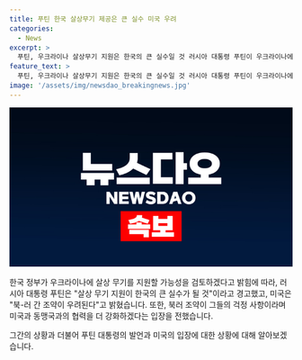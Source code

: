 ```yaml
---
title: 푸틴 한국 살상무기 제공은 큰 실수 미국 우려
categories:
  - News
excerpt: >
  푸틴, 우크라이나 살상무기 지원은 한국의 큰 실수일 것 러시아 대통령 푸틴이 우크라이나에 살상무기를 지원하는 것이 한국의 큰 실수가 될 것이라고 경고하며 북-러 간 조약에 대한 우려를 표명했습니다. 미국은 이를 조약에 대한 우려로 받아들이고, 중국은 행동을 촉구했습니다. 또한, 미 의회에서는 북러 조약에 반대하는 법안이 발의됐습니다.
feature_text: >
  푸틴, 우크라이나 살상무기 지원은 한국의 큰 실수일 것 러시아 대통령 푸틴이 우크라이나에 살상무기를 지원하는 것이 한국의 큰 실수가 될 것이라고 경고하며 북-러 간 조약에 대한 우려를 표명했습니다. 미국은 이를 조약에 대한 우려로 받아들이고, 중국은 행동을 촉구했습니다. 또한, 미 의회에서는 북러 조약에 반대하는 법안이 발의됐습니다.
image: '/assets/img/newsdao_breakingnews.jpg'
---
```


<p><img src="/assets/img/newsdao_breakingnews.jpg" alt="pcversion 속보" /></p>

<p>한국 정부가 우크라이나에 살상 무기를 지원할 가능성을 검토하겠다고 밝힘에 따라, 러시아 대통령 푸틴은 "살상 무기 지원이 한국의 큰 실수가 될 것"이라고 경고했고, 미국은 "북-러 간 조약이 우려된다"고 밝혔습니다. 또한, 북러 조약이 그들의 걱정 사항이라며 미국과 동맹국과의 협력을 더 강화하겠다는 입장을 전했습니다.</p>

<p>그간의 상황과 더불어 푸틴 대통령의 발언과 미국의 입장에 대한 상황에 대해 알아보겠습니다. </p>

<p data-ke-size="size16">&nbsp;</p>

